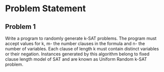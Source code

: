 # Problem Statement
## Problem 1
Write a program to randomly generate k-SAT problems. The program must accept values for k, m- the number clauses in the formula and n- the number of variables. Each clause of length k must contain distinct variables or their negation. Instances generated by this algorithm belong to fixed clause length model of SAT and are known as Uniform Random k-SAT problem.
